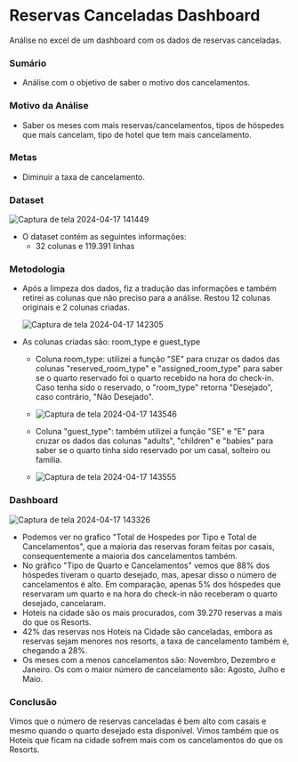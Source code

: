 # Reservas Canceladas Dashboard
Análise no excel de um dashboard com os dados de reservas canceladas.


### Sumário

- Análise com o objetivo de saber o motivo dos cancelamentos.

### Motivo da Análise

- Saber os meses com mais reservas/cancelamentos, tipos de hóspedes que mais cancelam, tipo de hotel que tem mais cancelamento.

### Metas 

- Diminuir a taxa de cancelamento.

### Dataset

![Captura de tela 2024-04-17 141449](https://github.com/chernayavdova/hotel.cancelamento/assets/86575159/fb0075c4-ece1-4374-9d76-825d9fa6c4f7)

- O dataset contém as seguintes informações:
  - 32 colunas e 119.391 linhas
 
### Metodologia
  - Após a limpeza dos dados, fiz a tradução das informações e também retirei as colunas que não preciso para a análise. Restou 12 colunas originais e 2 colunas criadas.
 
    ![Captura de tela 2024-04-17 142305](https://github.com/chernayavdova/hotel.cancelamento/assets/86575159/f25dd542-9fb2-4883-8a5b-02f1539aba5d)

  - As colunas criadas são: room_type e guest_type
      - Coluna room_type: utilizei a função "SE" para cruzar os dados das colunas "reserved_room_type" e "assigned_room_type" para saber se o quarto reservado foi o quarto recebido na hora do check-in. Caso tenha sido o reservado, o "room_type" retorna "Desejado", caso contrário, "Não Desejado".
      - ![Captura de tela 2024-04-17 143546](https://github.com/chernayavdova/hotel.cancelamento/assets/86575159/240f974a-28e5-4b61-a396-b494646879c7)

      - Coluna "guest_type": também utilizei a função "SE" e "E" para cruzar os dados das colunas "adults", "children" e "babies" para saber se o quarto tinha sido reservado por um casal, solteiro ou familia.
      - ![Captura de tela 2024-04-17 143555](https://github.com/chernayavdova/hotel.cancelamento/assets/86575159/195a5af1-c1ea-4d71-9bef-1db284cd8f83)

### Dashboard

![Captura de tela 2024-04-17 143326](https://github.com/chernayavdova/hotel.cancelamento/assets/86575159/308658b8-6076-42dd-9a6c-33eeba593d5c)

- Podemos ver no grafico "Total de Hospedes por Tipo e Total de Cancelamentos", que a maioria das reservas foram feitas por casais, consequentemente a maioria dos cancelamentos também.
- No gráfico "Tipo de Quarto e Cancelamentos" vemos que 88% dos hóspedes tiveram o quarto desejado, mas, apesar disso o número de cancelamentos é alto. Em comparação, apenas 5% dos hóspedes que reservaram um quarto e na hora do check-in não receberam o quarto desejado, cancelaram.
- Hoteis na cidade são os mais procurados, com 39.270 reservas a mais do que os Resorts.
- 42% das reservas nos Hoteis na Cidade são canceladas, embora as reservas sejam menores nos resorts, a taxa de cancelamento também é, chegando a 28%.
- Os meses com a menos cancelamentos são: Novembro, Dezembro e Janeiro. Os com o maior número de cancelamento são: Agosto, Julho e Maio.

### Conclusão
Vimos que o número de reservas canceladas é bem alto com casais e mesmo quando o quarto desejado esta disponível. Vimos também que os Hoteis que ficam na cidade sofrem mais com os cancelamentos do que os Resorts.


 


